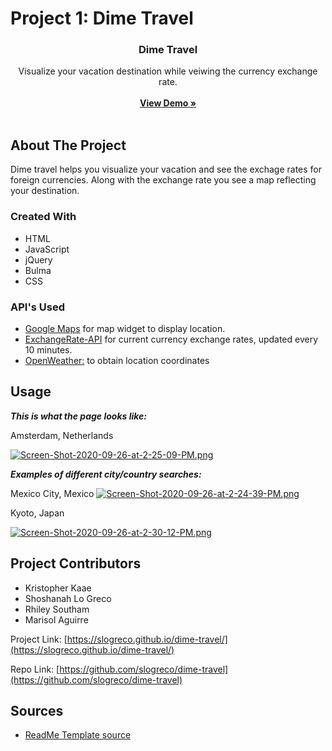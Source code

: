 # Project 1: Dime Travel
<p align="center">
<i class="fas fa-globe-americas"></i>

  <h3 align="center"><strong> Dime Travel</strong></h3>

  <p align="center">
    Visualize your vacation destination while veiwing the currency exchange rate.
    <br />
    <br />
    <a href="https://slogreco.github.io/dime-travel/"><strong>View Demo »</strong></a>
    <br />
    <br />
   
  </p>
</p>

## About The Project

Dime travel helps you visualize your vacation and see the exchage rates for foreign currencies. Along with the exchange rate you see a map reflecting your destination. 

### Created With

* HTML
* JavaScript
* jQuery
* Bulma
* CSS

### API's Used

* [Google Maps](https://cloud.google.com/maps-platform/?utm_source=google&utm_medium=cpc&utm_campaign=FY18-Q2-global-demandgen-paidsearchonnetworkhouseads-cs-maps_contactsal_saf&utm_content=text-ad-none-none-DEV_c-CRE_460848633508-ADGP_Hybrid+%7C+AW+SEM+%7C+BKWS+~+Google+Maps+API-KWID_43700033921822021-aud-599437144768:kwd-335425467-userloc_9030231&utm_term=KW_google%20maps%20api-ST_google+maps+api&gclid=Cj0KCQjwzbv7BRDIARIsAM-A6-2WYiMOdTkT-eh_ghI-3G5tMAPLEBAlds8UWj7npULaolKHlBIiAYwaAkSGEALw_wcB) for map widget to display location.
* [ExchangeRate-API](https://www.exchangerate-api.com/) for current currency exchange rates, updated every 10 minutes.
* [OpenWeather:](https://openweathermap.org/) to obtain location coordinates

## Usage

***This is what the page looks like:***

Amsterdam, Netherlands

[![Screen-Shot-2020-09-26-at-2-25-09-PM.png](https://i.postimg.cc/kGnHbMgq/Screen-Shot-2020-09-26-at-2-25-09-PM.png)](https://postimg.cc/8J0w8Sv0)

***Examples of different city/country searches:***

Mexico City, Mexico
[![Screen-Shot-2020-09-26-at-2-24-39-PM.png](https://i.postimg.cc/yNL3Hv3j/Screen-Shot-2020-09-26-at-2-24-39-PM.png)](https://postimg.cc/5HF2553Q)

Kyoto, Japan

[![Screen-Shot-2020-09-26-at-2-30-12-PM.png](https://i.postimg.cc/MK4wfLgN/Screen-Shot-2020-09-26-at-2-30-12-PM.png)](https://postimg.cc/HVQRf6Y9)

## Project Contributors

* Kristopher Kaae
* Shoshanah Lo Greco
* Rhiley Southam
* Marisol Aguirre

Project Link: [https://slogreco.github.io/dime-travel/](https://slogreco.github.io/dime-travel/)

Repo Link: [https://github.com/slogreco/dime-travel](https://github.com/slogreco/dime-travel)

## Sources

* [ReadMe Template source](https://github.com/othneildrew/Best-README-Template)


